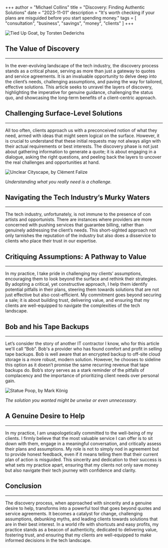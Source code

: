 
+++
author = "Michael Collins"
title = "Discovery: Finding Authentic Solutions"
date = "2023-11-01"
description = "It's worth checking if your plans are misguided before you start spending money."
tags = [
    "consultation",
    "business",
    "savings",
    "money",
    "clients"
]
+++

![Tied Up Goat, by Torsten Dederichs](https://perthserverplus.com/images/tied-up-goat.jpg#center)

## The Value of Discovery

---

In the ever-evolving landscape of the tech industry, the discovery process stands as a critical phase, serving as more than just a gateway to quotes and service agreements. It is an invaluable opportunity to delve deep into the client’s needs, challenging assumptions, and paving the way for tailored, effective solutions. This article seeks to unravel the layers of discovery, highlighting the imperative for genuine guidance, challenging the status quo, and showcasing the long-term benefits of a client-centric approach.


## Challenging Surface-Level Solutions

---

All too often, clients approach us with a preconceived notion of what they need, armed with ideas that might seem logical on the surface. However, it is crucial to understand that these initial requests may not always align with their actual requirements or best interests. The discovery phase is not just about gathering information to generate a quote; it is about engaging in a dialogue, asking the right questions, and peeling back the layers to uncover the real challenges and opportunities at hand.

![Unclear Cityscape, by Clément Falize](https://perthserverplus.com/images/unclear-cityscape.jpg#center)

_Understanding what you really need is a challenge._


## Navigating the Tech Industry’s Murky Waters

---

The tech industry, unfortunately, is not immune to the presence of con artists and opportunists. There are instances where providers are more concerned with pushing services that guarantee billing, rather than genuinely addressing the client’s needs. This short-sighted approach not only tarnishes the reputation of the industry but also does a disservice to clients who place their trust in our expertise.


## Critiquing Assumptions: A Pathway to Value

---

In my practice, I take pride in challenging my clients’ assumptions, encouraging them to look beyond the surface and rethink their strategies. By adopting a critical, yet constructive approach, I help them identify potential pitfalls in their plans, steering them towards solutions that are not just effective but also cost-efficient. My commitment goes beyond securing a sale; it is about building trust, delivering value, and ensuring that my clients are well-equipped to navigate the complexities of the tech landscape.


## Bob and his Tape Backups

---

Let’s consider the story of another IT contractor I know, who for this article we'll call “Bob”. Bob's a provider who has found comfort and profit in selling tape backups. Bob is well aware that an encrypted backup to off-site cloud storage is a more robust, modern solution. However, he chooses to sideline this option as it doesn’t promise the same recurring revenue that tape backups do. Bob’s story serves as a stark reminder of the pitfalls of complacency and the importance of prioritizing client needs over personal gain.

![Statue Poop, by Mark König](https://perthserverplus.com/images/statue-poop.jpg#center)

_The solution you wanted might be unwise or even unnecessary._


## A Genuine Desire to Help

---

In my practice, I am unapologetically committed to the well-being of my clients. I firmly believe that the most valuable service I can offer is to sit down with them, engage in a meaningful conversation, and critically assess their plans and assumptions. My role is not to simply nod in agreement but to provide honest feedback, even if it means telling them that their current plan of action is misguided. This sincerity and dedication to their success is what sets my practice apart, ensuring that my clients not only save money but also navigate their tech journey with confidence and clarity.


## Conclusion

---

The discovery process, when approached with sincerity and a genuine desire to help, transforms into a powerful tool that goes beyond quotes and service agreements. It becomes a catalyst for change, challenging assumptions, debunking myths, and leading clients towards solutions that are in their best interest. In a world rife with shortcuts and easy profits, my practice stands as a beacon of authenticity, dedicated to delivering value, fostering trust, and ensuring that my clients are well-equipped to make informed decisions in the tech landscape.